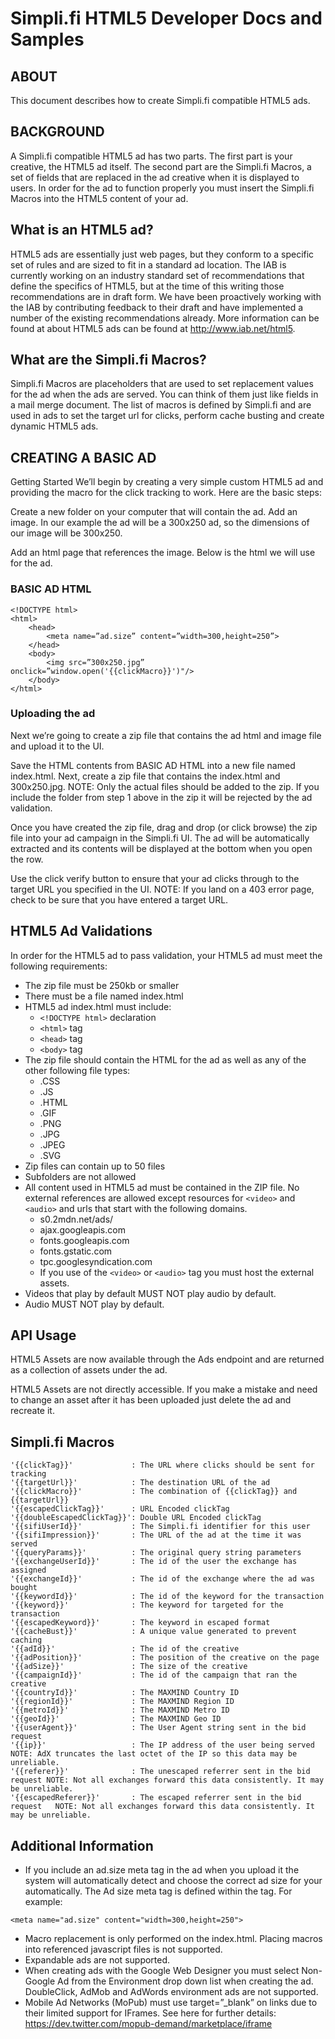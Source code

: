 # Simpli.fi HTML5 Developer Docs and Samples

## ABOUT
This document describes how to create Simpli.fi compatible HTML5 ads.

## BACKGROUND
A Simpli.fi compatible HTML5 ad has two parts. The first part is your creative, the HTML5 ad itself. The second part are the Simpli.fi Macros, a set of fields that are replaced in the ad creative when it is displayed to users. In order for the ad to function properly you must insert the Simpli.fi Macros into the HTML5 content of your ad.

## What is an HTML5 ad?
HTML5 ads are essentially just web pages, but they conform to a specific set of rules and are sized to fit in a standard ad location. The IAB is currently working on an industry standard set of recommendations that define the specifics of HTML5, but at the time of this writing those recommendations are in draft form. We have been proactively working with the IAB by contributing feedback to their draft and have implemented a number of the existing recommendations already. More information can be found at about HTML5 ads can be found at http://www.iab.net/html5.

## What are the Simpli.fi Macros?
Simpli.fi Macros are placeholders that are used to set replacement values for the ad when the ads are served. You can think of them just like fields in a mail merge document. The list of macros is defined by Simpli.fi and are used in ads to set the target url for clicks, perform cache busting and create dynamic HTML5 ads.

## CREATING A BASIC AD
Getting Started
We’ll begin by creating a very simple custom HTML5 ad and providing the macro for the click tracking to work. Here are the basic steps:

Create a new folder on your computer that will contain the ad.
Add an image. In our example the ad will be a 300x250 ad, so the dimensions of our image will be 300x250.

Add an html page that references the image. Below is the html we will use for the ad.

### BASIC AD HTML
```
<!DOCTYPE html>
<html>
	<head>
		<meta name=”ad.size” content=”width=300,height=250”>
	</head>
	<body>
		<img src=”300x250.jpg” onclick=”window.open('{{clickMacro}}')"/>
	</body>
</html>
```
### Uploading the ad
Next we’re going to create a zip file that contains the ad html and image file and upload it to the UI.

Save the HTML contents from BASIC AD HTML into a new file named index.html. Next, create a zip file that contains the index.html and 300x250.jpg. NOTE: Only the actual files should be added to the zip. If you include the folder from step 1 above in the zip it will be rejected by the ad validation.

Once you have created the zip file, drag and drop (or click browse) the zip file into your ad campaign in the Simpli.fi UI. The ad will be automatically extracted and its contents will be displayed at the bottom when you open the row.

Use the click verify button to ensure that your ad clicks through to the target URL you specified in the UI. NOTE: If you land on a 403 error page, check to be sure that you have entered a target URL.

## HTML5 Ad Validations
In order for the HTML5 ad to pass validation, your HTML5 ad must meet the following requirements:

* The zip file must be 250kb or smaller
* There must be a file named index.html
* HTML5 ad index.html must include:
  * ```<!DOCTYPE html>``` declaration
  * ```<html>``` tag
  * ```<head>``` tag
  * ```<body>``` tag
* The zip file should contain the HTML for the ad as well as any of the other following file types:
  * .CSS
  * .JS
  * .HTML
  * .GIF
  * .PNG
  * .JPG
  * .JPEG
  * .SVG
* Zip files can contain up to 50 files
* Subfolders are not allowed
* All content used in HTML5 ad must be contained in the ZIP file. No external references are allowed except resources for ```<video>``` and ```<audio>``` and urls that start with the following domains.
  * s0.2mdn.net/ads/
  * ajax.googleapis.com
  * fonts.googleapis.com
  * fonts.gstatic.com
  * tpc.googlesyndication.com
  * If you use of the ```<video>``` or ```<audio>``` tag you must host the external assets.
* Videos that play by default MUST NOT play audio by default.
* Audio MUST NOT play by default.

## API Usage
HTML5 Assets are now available through the Ads endpoint and are returned as a collection of assets under the ad.

HTML5 Assets are not directly accessible. If you make a mistake and need to change an asset after it has been uploaded just delete the ad and recreate it.

## Simpli.fi Macros
```
'{{clickTag}}'             : The URL where clicks should be sent for tracking
'{{targetUrl}}'            : The destination URL of the ad
'{{clickMacro}}'           : The combination of {{clickTag}} and {{targetUrl}}
'{{escapedClickTag}}'      : URL Encoded clickTag
'{{doubleEscapedClickTag}}': Double URL Encoded clickTag
'{{sifiUserId}}'           : The Simpli.fi identifier for this user
'{{sifiImpression}}'       : The URL of the ad at the time it was served
'{{queryParams}}'          : The original query string parameters
'{{exchangeUserId}}'       : The id of the user the exchange has assigned
'{{exchangeId}}'           : The id of the exchange where the ad was bought
'{{keywordId}}'            : The id of the keyword for the transaction
'{{keyword}}'              : The keyword for targeted for the transaction
'{{escapedKeyword}}'       : The keyword in escaped format
'{{cacheBust}}'            : A unique value generated to prevent caching
'{{adId}}'                 : The id of the creative
'{{adPosition}}'           : The position of the creative on the page
'{{adSize}}'               : The size of the creative
'{{campaignId}}'           : The id of the campaign that ran the creative
'{{countryId}}'            : The MAXMIND Country ID
'{{regionId}}'             : The MAXMIND Region ID
'{{metroId}}'              : The MAXMIND Metro ID
'{{geoId}}'                : The MAXMIND Geo ID
'{{userAgent}}'            : The User Agent string sent in the bid request
'{{ip}}'                   : The IP address of the user being served        NOTE: AdX truncates the last octet of the IP so this data may be unreliable.
'{{referer}}'              : The unescaped referrer sent in the bid request NOTE: Not all exchanges forward this data consistently. It may be unreliable.
'{{escapedReferer}}'       : The escaped referrer sent in the bid request   NOTE: Not all exchanges forward this data consistently. It may be unreliable.
```
## Additional Information

* If you include an ad.size meta tag in the ad when you upload it the system will automatically detect and choose the correct ad size for your automatically. The Ad size meta tag is defined within the <head> tag. For example:
```
<meta name="ad.size" content="width=300,height=250">
```
* Macro replacement is only performed on the index.html. Placing macros into referenced javascript files is not supported.
* Expandable ads are not supported.
* When creating ads with the Google Web Designer you must select Non-Google Ad from the Environment drop down list when creating the ad. DoubleClick, AdMob and AdWords environment ads are not supported.
* Mobile Ad Networks (MoPub) must use target=”_blank” on links due to their limited support for IFrames. See here for further details: https://dev.twitter.com/mopub-demand/marketplace/iframe
